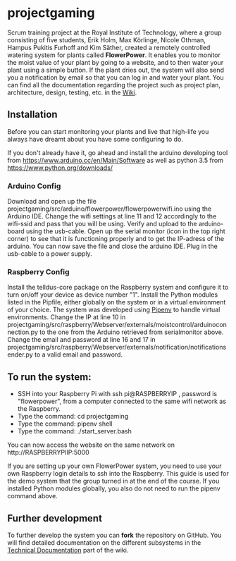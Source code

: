 # projectgaming

Scrum training project at the Royal Institute of Technology, where a group consisting of five students, Erik Holm, Max Körlinge, Nicole Othman, Hampus Pukitis Furhoff and Kim Säther, created a remotely controlled watering system for plants called **FlowerPower**. It enables you to monitor the moist value of your plant by going to a website, and to then water your plant using a simple button. If the plant dries out, the system will also send you a notification by email so that you can log in and water your plant. You can find all the documentation regarding the project such as project plan, architecture, design, testing, etc. in the [Wiki](https://github.com/fongie/projectgaming/wiki).

## Installation
Before you can start monitoring your plants and live that high-life you always have dreamt about you have some configuring to do. 

If you don't already have it, go ahead and install the arduino developing tool from https://www.arduino.cc/en/Main/Software as well as python 3.5 from https://www.python.org/downloads/

### Arduino Config
Download and open up the file projectgaming/src/arduino/flowerpower/flowerpowerwifi.ino using the Arduino IDE. 
Change the wifi settings at line 11 and 12 accordingly to the wifi-ssid and pass that you will be using.
Verify and upload to the arduino-board using the usb-cable.
Open up the serial monitor (icon in the top right corner) to see that it is functioning properly and to get the IP-adress of the arduino.
You can now save the file and close the arduino IDE.
Plug in the usb-cable to a power supply.

### Raspberry Config
Install the telldus-core package on the Raspberry system and configure it to turn on/off your device as device number "1".
Install the Python modules listed in the Pipfile, either globally on the system or in a virtual environment of your choice. The system was developed using [Pipenv](https://docs.pipenv.org/) to handle virtual environments.
Change the IP at line 10 in projectgaming/src/raspberry/Webserver/externals/moistcontrol/arduinoconnection.py to the one from the Arduino retrieved from serialmonitor above.
Change the email and password at line 16 and 17 in projectgaming/src/raspberry/Webserver/externals/notification/notificationsender.py to a valid email and password. 

## To run the system:
* SSH into your Raspberry Pi with ssh pi@RASPBERRYIP , password is "flowerpower", from a computer connected to the same wifi network as the Raspberry.
* Type the command: cd projectgaming
* Type the command: pipenv shell 
* Type the command: ./start_server.bash

You can now access the website on the same network on http://RASPBERRYPIIP:5000

If you are setting up your own FlowerPower system, you need to use your own Raspberry login details to ssh into the Raspberry. This guide is used for the demo system that the group turned in at the end of the course. If you installed Python modules globally, you also do not need to run the pipenv command above.

## Further development
To further develop the system you can **fork** the repository on GitHub. You will find detailed documentation on the different subsystems in the [Technical Documentation](https://github.com/fongie/projectgaming/wiki/Teknisk-Dokumentation) part of the wiki.
